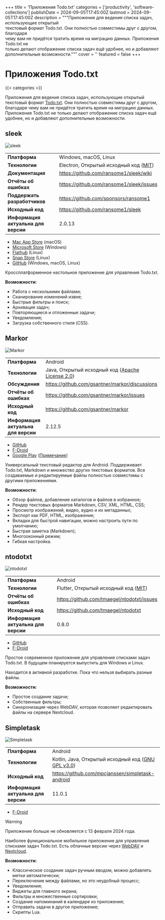 +++
title = 'Приложения Todo.txt'
categories = ['productivity', 'software-collections']
publishDate = 2024-09-05T17:45:00Z
lastmod = 2024-09-05T17:45:00Z
description = """Приложения для ведения списка задач, использующие открытый \
текстовый формат Todo.txt. Они полностью совместимы друг с другом, благодаря \
чему вам не придётся тратить время на миграцию данных. Приложения Todo.txt не \
только делают отображение списка задач ещё удобнее, но и добавляют \
дополнительные возможности."""
cover = ''
featured = false
+++

# Приложения Todo.txt
{{< categories >}}

Приложения для ведения списка задач, использующие открытый текстовый формат
[Todo.txt](/wiki/todo-txt). Они полностью совместимы друг с другом, благодаря
чему вам не придётся тратить время на миграцию данных. Приложения Todo.txt не
только делают отображение списка задач ещё удобнее, но и добавляют
дополнительные возможности.

## sleek

![sleek](sleek.webp)

|||
|-|-|
|**Платформа**|Windows, macOS, Linux
|**Технологии**|Electron, Открытый исходный код ([MIT])
|**Документация**|https://github.com/ransome1/sleek/wiki
|**Отчёты об ошибках**|https://github.com/ransome1/sleek/issues
|**Поддержать разработчиков**|https://github.com/sponsors/ransome1
|**Исходный код**|https://github.com/ransome1/sleek
|**Информация актуальна для версии**|2.0.13

- [Mac App Store](https://apps.apple.com/app/id1614704209) (macOS)
- [Microsoft Store](https://www.microsoft.com/store/apps/9NWM2WXF60KR) (Windows)
- [Flathub](https://flathub.org/apps/details/com.github.ransome1.sleek) (Linux)
- [Snap Store](https://snapcraft.io/sleek) (Linux)
- [GitHub](https://github.com/ransome1/sleek/releases/latest) (Windows, macOS,
Linux)

Кроссплатформенное настольное приложение для управления Todo.txt.

**Возможности:**
- Работа с несколькими файлами;
- Сканирование изменений извне;
- Быстрые фильтры и поиск;
- Архивация задач;
- Повторяющиеся и отложенные задачи;
- Уведомления;
- Загрузка собственного стиля (CSS).

## Markor

![Markor](markor.webp)

|||
|-|-|
|**Платформа**|Android
|**Технологии**|Java, Открытый исходный код ([Apache License 2.0])
|**Обсуждения**|https://github.com/gsantner/markor/discussions
|**Отчёты об ошибках**|https://github.com/gsantner/markor/issues
|**Исходный код**|https://github.com/gsantner/markor
|**Информация актуальна для версии**|2.12.5

- [GitHub](https://github.com/gsantner/markor/releases/latest)
- [F-Droid](https://f-droid.org/packages/net.gsantner.markor)
- [Google Play](https://play.google.com/store/apps/details?id=net.gsantner.markor)
([Примечание](https://github.com/gsantner/markor/discussions/2157#discussioncomment-7744069))

Универсальный текстовый редактор для Android. Поддерживает Todo.txt, Markdown
и множество других текстовых форматов. Все создаваемые и редактируемые файлы
полностью совместимы с другими приложениями.

**Возможности:**
- Обзор файлов, добавление каталогов и файлов в избранное;
- Рендер текстовых форматов Markdown, CSV, XML, HTML, CSS;
- Просмотр изображений, видео, аудио и их метаданных;
- Экспорт как PDF, HTML, изображение;
- Вкладки для быстрой навигации, можно настроить пути по умолчанию;
- Быстрая заметка (Markdown);
- Многооконный режим;
- Гибкая настройка.

## ntodotxt

![ntodotxt](ntodotxt.webp)

|||
|-|-|
|**Платформа**|Android
|**Технологии**|Flutter, Открытый исходный код ([MIT])
|**Отчёты об ошибках**|https://github.com/tmaegel/ntodotxt/issues
|**Исходный код**|https://github.com/tmaegel/ntodotxt
|**Информация актуальна для версии**|0.8.0

- [GitHub](https://github.com/tmaegel/ntodotxt/releases/latest)
- [F-Droid](https://f-droid.org/packages/de.tnmgl.ntodotxt)

Простое современное приложение для управления списками задач Todo.txt.
В будущем планируется выпустить для Windows и Linux.

Находится в активной разработке. Пока что нельзя выбирать разные файлы.

**Возможности:**
- Простое создание задачи;
- Собственные фильтры;
- Синхронизация через WebDAV, которая позволяет редактировать файлы на сервере
Nextcloud.

## Simpletask

![Simpletask](simpletask.webp)

|||
|-|-|
|**Платформа**|Android
|**Технологии**|Kotlin, Java, Открытый исходный код ([GNU GPL v3.0])
|**Исходный код**|https://github.com/mpcjanssen/simpletask-android
|**Информация актуальна для версии**|11.0.1

- [F-Droid](https://f-droid.org/packages/nl.mpcjanssen.simpletask)

> [!warning]
> Приложение больше не обновляется с 13 февраля 2024 года.

Наиболее функциональное мобильное приложение для управления списками задач
Todo.txt. Есть облачные версии через [WebDAV] и [Nextcloud].

**Возможности:**
- Классическое создание задач ручным вводом, можно добавлять метки
автоматически;
- Переключение между файлами, но это неудобный процесс;
- Уведомления;
- Виджеты для главного экрана;
- Фильтры и множественные сортировки;
- Создание напоминаний в календаре из приложения;
- Отправить задачи в другое приложение;
- Скрипты Lua.

[WebDAV]: https://f-droid.org/packages/nl.mpcjanssen.simpletask.webdav
[Nextcloud]: https://f-droid.org/packages/nl.mpcjanssen.simpletask.nextcloud


[MIT]: https://spdx.org/licenses/MIT.html
[Apache License 2.0]: https://www.apache.org/licenses/LICENSE-2.0
[GNU GPL v3.0]: https://www.gnu.org/licenses/gpl-3.0.html
